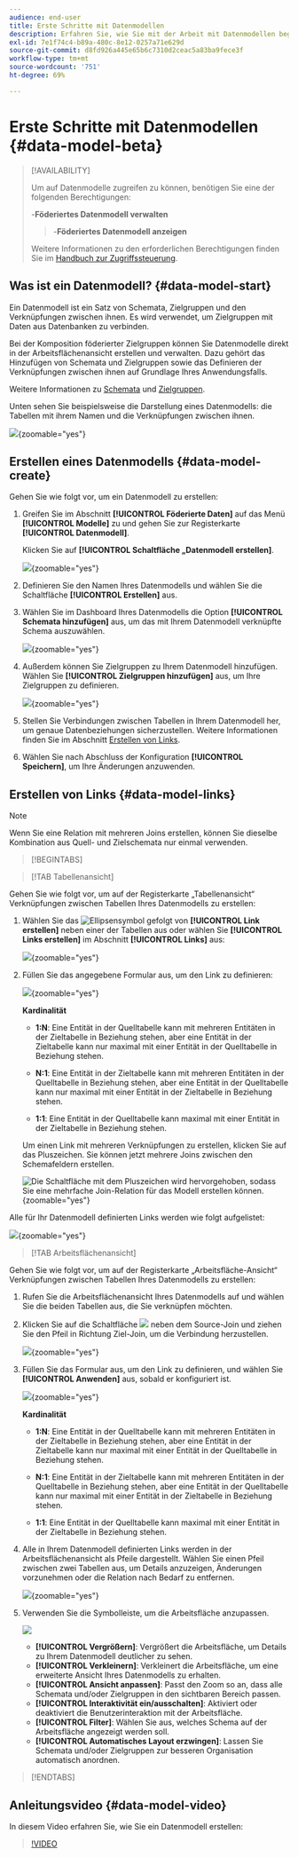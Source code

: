 ```yaml
---
audience: end-user
title: Erste Schritte mit Datenmodellen
description: Erfahren Sie, wie Sie mit der Arbeit mit Datenmodellen beginnen.
exl-id: 7e1f74c4-b89a-480c-8e12-0257a71e629d
source-git-commit: d8fd926a445e65b6c7310d2ceac5a83ba9fece3f
workflow-type: tm+mt
source-wordcount: '751'
ht-degree: 69%

---
```



# Erste Schritte mit Datenmodellen {#data-model-beta}

>[!AVAILABILITY]
>
>Um auf Datenmodelle zugreifen zu können, benötigen Sie eine der folgenden Berechtigungen:
>
>-**Föderiertes Datenmodell verwalten**
>>-**Föderiertes Datenmodell anzeigen**
>
>Weitere Informationen zu den erforderlichen Berechtigungen finden Sie im [Handbuch zur Zugriffssteuerung](/help/governance-privacy-security/access-control.md).

## Was ist ein Datenmodell? {#data-model-start}

Ein Datenmodell ist ein Satz von Schemata, Zielgruppen und den Verknüpfungen zwischen ihnen. Es wird verwendet, um Zielgruppen mit Daten aus Datenbanken zu verbinden.

Bei der Komposition föderierter Zielgruppen können Sie Datenmodelle direkt in der Arbeitsflächenansicht erstellen und verwalten. Dazu gehört das Hinzufügen von Schemata und Zielgruppen sowie das Definieren der Verknüpfungen zwischen ihnen auf Grundlage Ihres Anwendungsfalls.

Weitere Informationen zu [Schemata](../customer/schemas.md#schema-start) und [Zielgruppen](../start/audiences.md).

Unten sehen Sie beispielsweise die Darstellung eines Datenmodells: die Tabellen mit ihrem Namen und die Verknüpfungen zwischen ihnen.

![](assets/datamodel.png){zoomable="yes"}

## Erstellen eines Datenmodells {#data-model-create}

Gehen Sie wie folgt vor, um ein Datenmodell zu erstellen:

1. Greifen Sie im Abschnitt **[!UICONTROL Föderierte Daten]** auf das Menü **[!UICONTROL Modelle]** zu und gehen Sie zur Registerkarte **[!UICONTROL Datenmodell]**.

   Klicken Sie auf **[!UICONTROL Schaltfläche „Datenmodell erstellen]**.

   ![](assets/datamodel_create.png){zoomable="yes"}

2. Definieren Sie den Namen Ihres Datenmodells und wählen Sie die Schaltfläche **[!UICONTROL Erstellen]** aus.

3. Wählen Sie im Dashboard Ihres Datenmodells die Option **[!UICONTROL Schemata hinzufügen]** aus, um das mit Ihrem Datenmodell verknüpfte Schema auszuwählen.

   ![](assets/datamodel_schemas.png){zoomable="yes"}

4. Außerdem können Sie Zielgruppen zu Ihrem Datenmodell hinzufügen. Wählen Sie **[!UICONTROL Zielgruppen hinzufügen]** aus, um Ihre Zielgruppen zu definieren.

   ![](assets/datamodel-audiences.png){zoomable="yes"}

5. Stellen Sie Verbindungen zwischen Tabellen in Ihrem Datenmodell her, um genaue Datenbeziehungen sicherzustellen. Weitere Informationen finden Sie im Abschnitt [Erstellen von Links](#data-model-links).

6. Wählen Sie nach Abschluss der Konfiguration **[!UICONTROL Speichern]**, um Ihre Änderungen anzuwenden.

## Erstellen von Links {#data-model-links}

>[!NOTE]
>
>Wenn Sie eine Relation mit mehreren Joins erstellen, können Sie dieselbe Kombination aus Quell- und Zielschemata nur einmal verwenden.

>[!BEGINTABS]

>[!TAB Tabellenansicht]

Gehen Sie wie folgt vor, um auf der Registerkarte „Tabellenansicht“ Verknüpfungen zwischen Tabellen Ihres Datenmodells zu erstellen:

1. Wählen Sie das ![Ellipsensymbol](/help/assets/icons/more.png) gefolgt von **[!UICONTROL Link erstellen]** neben einer der Tabellen aus oder wählen Sie **[!UICONTROL Links erstellen]** im Abschnitt **[!UICONTROL Links]** aus:

   ![](assets/datamodel_createlinks.png){zoomable="yes"}

2. Füllen Sie das angegebene Formular aus, um den Link zu definieren:

   ![](assets/datamodel_link.png){zoomable="yes"}

   **Kardinalität**

   * **1:N**: Eine Entität in der Quelltabelle kann mit mehreren Entitäten in der Zieltabelle in Beziehung stehen, aber eine Entität in der Zieltabelle kann nur maximal mit einer Entität in der Quelltabelle in Beziehung stehen.

   * **N:1**: Eine Entität in der Zieltabelle kann mit mehreren Entitäten in der Quelltabelle in Beziehung stehen, aber eine Entität in der Quelltabelle kann nur maximal mit einer Entität in der Zieltabelle in Beziehung stehen.

   * **1:1**: Eine Entität in der Quelltabelle kann maximal mit einer Entität in der Zieltabelle in Beziehung stehen.

   Um einen Link mit mehreren Verknüpfungen zu erstellen, klicken Sie auf das Pluszeichen. Sie können jetzt mehrere Joins zwischen den Schemafeldern erstellen.

   ![Die Schaltfläche mit dem Pluszeichen wird hervorgehoben, sodass Sie eine mehrfache Join-Relation für das Modell erstellen können.](assets/multi-join.png){zoomable="yes"}

Alle für Ihr Datenmodell definierten Links werden wie folgt aufgelistet:

![](assets/datamodel_alllinks.png){zoomable="yes"}

>[!TAB Arbeitsflächenansicht]

Gehen Sie wie folgt vor, um auf der Registerkarte „Arbeitsfläche-Ansicht“ Verknüpfungen zwischen Tabellen Ihres Datenmodells zu erstellen:

1. Rufen Sie die Arbeitsflächenansicht Ihres Datenmodells auf und wählen Sie die beiden Tabellen aus, die Sie verknüpfen möchten.

2. Klicken Sie auf die Schaltfläche ![](assets/do-not-localize/Smock_AddCircle_18_N.svg) neben dem Source-Join und ziehen Sie den Pfeil in Richtung Ziel-Join, um die Verbindung herzustellen.

   ![](assets/datamodel.gif){zoomable="yes"}

3. Füllen Sie das Formular aus, um den Link zu definieren, und wählen Sie **[!UICONTROL Anwenden]** aus, sobald er konfiguriert ist.

   ![](assets/datamodel-canvas-1.png){zoomable="yes"}

   **Kardinalität**

   * **1:N**: Eine Entität in der Quelltabelle kann mit mehreren Entitäten in der Zieltabelle in Beziehung stehen, aber eine Entität in der Zieltabelle kann nur maximal mit einer Entität in der Quelltabelle in Beziehung stehen.

   * **N:1**: Eine Entität in der Zieltabelle kann mit mehreren Entitäten in der Quelltabelle in Beziehung stehen, aber eine Entität in der Quelltabelle kann nur maximal mit einer Entität in der Zieltabelle in Beziehung stehen.

   * **1:1**: Eine Entität in der Quelltabelle kann maximal mit einer Entität in der Zieltabelle in Beziehung stehen.

4. Alle in Ihrem Datenmodell definierten Links werden in der Arbeitsflächenansicht als Pfeile dargestellt. Wählen Sie einen Pfeil zwischen zwei Tabellen aus, um Details anzuzeigen, Änderungen vorzunehmen oder die Relation nach Bedarf zu entfernen.

   ![](assets/datamodel-canvas-2.png){zoomable="yes"}

5. Verwenden Sie die Symbolleiste, um die Arbeitsfläche anzupassen.

   ![](assets/datamodel-canvas-3.png)

   * **[!UICONTROL Vergrößern]**: Vergrößert die Arbeitsfläche, um Details zu Ihrem Datenmodell deutlicher zu sehen.
   * **[!UICONTROL Verkleinern]**: Verkleinert die Arbeitsfläche, um eine erweiterte Ansicht Ihres Datenmodells zu erhalten.
   * **[!UICONTROL Ansicht anpassen]**: Passt den Zoom so an, dass alle Schemata und/oder Zielgruppen in den sichtbaren Bereich passen.
   * **[!UICONTROL Interaktivität ein/ausschalten]**: Aktiviert oder deaktiviert die Benutzerinteraktion mit der Arbeitsfläche.
   * **[!UICONTROL Filter]**: Wählen Sie aus, welches Schema auf der Arbeitsfläche angezeigt werden soll.
   * **[!UICONTROL Automatisches Layout erzwingen]**: Lassen Sie Schemata und/oder Zielgruppen zur besseren Organisation automatisch anordnen.

>[!ENDTABS]

## Anleitungsvideo {#data-model-video}

In diesem Video erfahren Sie, wie Sie ein Datenmodell erstellen:

>[!VIDEO](https://video.tv.adobe.com/v/3432020)
